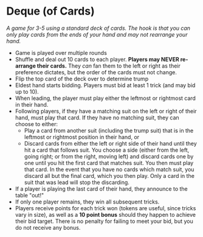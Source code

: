 # Deque (of Cards)

*A game for 3-5 using a standard deck of cards. The hook is that you can only play cards from the ends of your hand and may not rearrange your hand.*

- Game is played over multiple rounds
- Shuffle and deal out 10 cards to each player. **Players may NEVER re-arrange their cards.** They *can* fan them to the left or right as their preference dictates, but the order of the cards must not change.
- Flip the top card of the deck over to determine trump
- Eldest hand starts bidding. Players must bid at least 1 trick (and may bid up to 10).
- When leading, the player must play either the leftmost or rightmost card in their hand.
- Following players, if they have a matching suit on the left or right of their hand, must play that card. If they have no matching suit, they can choose to either:
  - Play a card from another suit (including the trump suit) that is in the leftmost or rightmost position in their hand, or
  - Discard cards from either the left or right side of their hand until they hit a card that follows suit. You choose a side (either from the left, going right; or from the right, moving left) and discard cards one by one until you hit the first card that matches suit. You then must play that card. In the event that you have no cards which match suit, you discard all but the final card, which you then play. Only a card in the suit that was lead will stop the discarding.
- If a player is playing the last card of their hand, they announce to the table "out!"
- If only one player remains, they win all subsequent tricks.
- Players receive points for each trick won (tokens are useful, since tricks vary in size), as well as a **10 point bonus** should they happen to achieve their bid target. There is no penalty for failing to meet your bid, but you do not receive any bonus.
